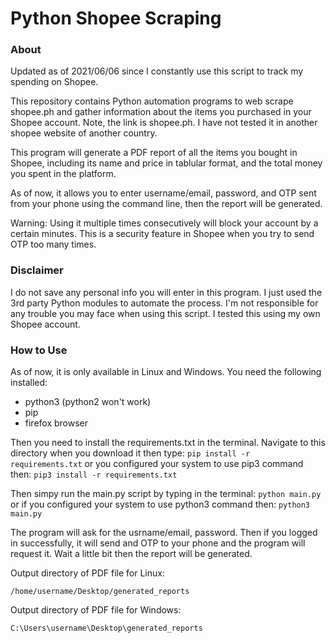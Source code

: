 # Python Shopee Scraping

### About
Updated as of 2021/06/06 since I constantly use this script to track my spending
on Shopee.

This repository contains Python automation programs to web scrape shopee.ph 
and gather information about the items you purchased in your Shopee account. 
Note, the link is  shopee.ph. I have not tested it in another shopee website
of another country.

This program will generate a PDF report of all the items you bought in Shopee,
including its name and price in tablular format, and the total money you spent 
in the platform.

As of now, it allows you to enter username/email, password, and OTP sent from 
your phone using the command line, then the report will be generated.

Warning: Using it multiple times consecutively will block your account by a certain minutes. 
This is a security feature in Shopee when you try to send OTP too many times.

### Disclaimer
I do not save any personal info you will enter in this program. I just used
the 3rd party Python modules to automate the process. I'm not responsible for
any trouble you may face when using this script. I tested this using my own
Shopee account. 

### How to Use 
As of now, it is only available in Linux and Windows. 
You need the following installed:
* python3 (python2 won't work)
* pip
* firefox browser

Then you need to install the requirements.txt in the terminal. Navigate to
this directory when you download it then type:
```pip install -r requirements.txt```
or you configured your system to use pip3 command then:
```pip3 install -r requirements.txt```

Then simpy run the main.py script by typing in the terminal:
```python main.py```
or if you configured your system to use python3 command then:
```python3 main.py```

The program will ask for the usrname/email, password. Then if you logged in
successfully, it will send and OTP to your phone and the program will request 
it. Wait a little bit then the report will be generated.

Output directory of PDF file for Linux:

```/home/username/Desktop/generated_reports```

Output directory of PDF file for Windows:

```C:\Users\username\Desktop\generated_reports```
